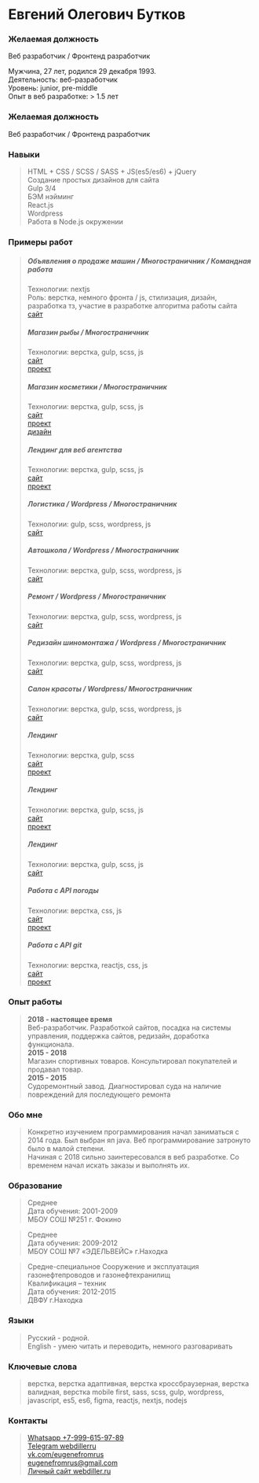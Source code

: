 # Евгений Олегович Бутков

### Желаемая должность
Веб разработчик / Фронтенд разработчик

Мужчина, 27 лет, родился 29 декабря 1993.  
Деятельность: веб-разработчик  
Уровень: junior, pre-middle   
Опыт в веб разработке: > 1.5 лет  

### Желаемая должность
Веб разработчик / Фронтенд разработчик

### Навыки
>HTML + CSS / SCSS / SASS + JS(es5/es6) + jQuery  
>Создание простых дизайнов для сайта    
>Gulp 3/4  
>БЭМ нэйминг  
>React.js   
>Wordpress    
>Работа в Node.js окружении   

### Примеры работ
>##### Объявления о продаже машин / Многостраничник / Командная работа    
>Технологии: nextjs     
>Роль: верстка, немного фронта / js, стилизация, дизайн, разработка тз, участие в разработке алгоритма работы сайта    
>[сайт](https://zizli.ru/)   
>
>
>##### Магазин рыбы / Многостраничник     
>Технологии: верстка, gulp, scss, js   
>[сайт](http://test.webdiller.ru/)     
>[проект](https://github.com/webdiller/aldoga)   
>
>
>##### Магазин косметики / Многостраничник      
>Технологии: верстка, gulp, scss, js   
>[сайт](http://test2.webdiller.ru/)     
>[проект](https://github.com/webdiller/skin-food)   
>[дизайн](https://www.figma.com/file/hhoaSOt7zXh0kcnBrMIIzu/Skin-food?node-id=0%3A1&viewport=302%2C300%2C0.044329434633255005)   
>
>
>##### Лендинг для веб агентства   
>Технологии: верстка, gulp, scss, js   
>[сайт](https://www.webdiller.ru)     
>[проект](https://github.com/webdiller/web-alternative)    
>
>
>##### Логистика / Wordpress / Многостраничник  
>Технологии: gulp, scss, wordpress, js   
>[сайт](http://atransdv.ru/) 
>
>
>##### Автошкола / Wordpress / Многостраничник 
>Технологии: верстка, gulp, scss, wordpress, js    
>[сайт](http://autogrenada.ru/)
>
>
>##### Ремонт / Wordpress / Многостраничник   
>Технологии: верстка, gulp, scss, wordpress, js   
>[сайт](https://p-z-o.ru/remont-spectechniki)
>
>
>##### Редизайн шиномонтажа / Wordpress / Многостраничник
>Технологии: верстка, gulp, scss, wordpress, js   
>[сайт](http://shinomontage24.ru/)   
>
>
>##### Салон красоты / Wordpress/ Многостраничник    
>Технологии: верстка, gulp, scss, wordpress, js   
>[сайт](http://montana-nails.ru/)    
>
>
>##### Лендинг     
>Технологии: верстка, gulp, scss  
>[сайт](https://webdiller.github.io/mars/)   
>[проект](https://github.com/webdiller/mars)   
>
>
>##### Лендинг     
>Технологии: верстка, gulp, scss, js    
>[сайт](https://webdiller.github.io/fruits/)  
>[проект](https://github.com/webdiller/fruits)   
>
>
>##### Лендинг     
>Технологии: верстка, gulp, scss, js   
>[сайт](https://ornate-carving.com/)    
>
>
>##### Работа с API погоды     
>Технологии: верстка, css, js   
>[сайт](https://webdiller.github.io/weather-app/)   
>[проект](https://github.com/webdiller/weather-app)
>
>
>##### Работа с API git   
>Технологии: верстка, reactjs, css, js   
>[сайт](https://api-users-seven.vercel.app/)   
>[проект](https://github.com/webdiller/apiUsers) 


### Опыт работы 
>**2018 - настоящее время**   
> Веб-разработчик. Разработкой сайтов, посадка на системы управления, поддержка сайтов, редизайн, доработка функционала.   
>**2015 - 2018**   
> Магазин спортивных товаров. Консультировал покупателей и продавал товар.   
>**2015 - 2015**   
> Судоремонтный завод. Диагностировал суда на наличие повреждений для последующего ремонта   

### Обо мне
> Конкретно изучением программирования начал заниматься с 2014 года. Был выбран яп java. Веб программирование затронуто было в малой степени.  
> Начиная с 2018 сильно заинтересовался в веб разработке. Со временем начал искать заказы и выполнять их.

### Образование 
>Среднее        
>Дата обучения: 2001-2009      
>МБОУ СОШ №251 г. Фокино        

>Среднее     
>Дата обучения: 2009-2012     
>МБОУ СОШ №7 «ЭДЕЛЬВЕЙС» г.Находка     

>Средне-специальное
>Сооружение и эксплуатация газонефтепроводов и газонефтехранилищ     
>Квалификация – техник     
>Дата обучения: 2012-2015     
>ДВФУ г.Находка     

### Языки 
>Русский - родной.  
>English - умею читать и переводить, немного разговаривать

### Ключевые слова
> верстка, верстка адаптивная, верстка кроссбраузерная, верстка валидная, верстка mobile first, sass, scss, gulp, wordpress, javascript, es5, es6, figma, reactjs, nextjs, nodejs

### Контакты 
>[Whatsapp +7-999-615-97-89](https://wa.me/79996159789)     
>[Telegram webdillerru](https://tg://resolve?domain=webdillerru)      
>[vk.com/eugenefromrus](https://vk.com/eugenefromrus)  
>[eugenefromrus@gmail.com](mailto:eugenefromrus@gmail.com)      
>[Личный сайт webdiller.ru](https://www.webdiller.ru)   
